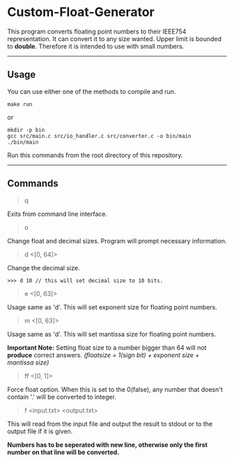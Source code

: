 # Custom-Float-Generator

This program converts floating point numbers to their IEEE754 representation. It can convert it to any size wanted. Upper limit is bounded to **double**. Therefore it is intended to use with small numbers. 

---
## Usage

You can use either one of the methods to compile and run.
```
make run
```
or
```
mkdir -p bin
gcc src/main.c src/io_handler.c src/converter.c -o bin/main
./bin/main
```
Run this commands from the root directory of this repository.

---
## Commands

> q

Exits from command line interface.

> o

Change float and decimal sizes. Program will prompt necessary information.

> d <[0, 64]>

Change the decimal size.

```
>>> d 10 // this will set decimal size to 10 bits.
```

> e <[0, 63]>

Usage same as 'd'. This will set exponent size for floating point numbers.

> m <[0, 63]>

Usage same as 'd'. This will set mantissa size for floating point numbers.

**Important Note:** Setting float size to a number bigger than 64 will not **produce** correct answers. *(floatsize = 1(sign bit) + exponent size + mantissa size)*

> ff <[0, 1]>

Force float option. When this is set to the 0(false), any number that doesn't contain '.' will be converted to integer.

> f <input.txt> <output.txt>

This will read from the input file and output the result to stdout or to the output file if it is given.

**Numbers has to be seperated with new line, otherwise only the first number on that line will be converted.**
